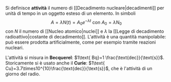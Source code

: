 Si definisce **attività** il numero di [[Decadimento nucleare|decadimenti]] per unità di tempo in un oggetto esteso di un elemento. In simboli
$$A=\lambda N(t)=A_{0}e^{-\lambda t}\text{ con }A_{0}=\lambda N_{0}$$
con $N$ il numero di [[Nucleo atomico|nuclei]] e $\lambda$ la [[Legge di decadimento radioattivo|costante di decadimento]]. L'attività è una quantità manipolabile: può essere prodotta artificialmente, come per esempio tramite reazioni nucleari.

L'attività si misura in **Becquerel**: $1\text{ Bq}=1 \frac{\text{dec}}{\text{s}}$. Storicamente si è usato anche il **Curie**: $1\text{ Cu}=3.7\times10^{10}\frac{\text{dec}}{\text{s}}$, che è l'attività di un giorno del radio.